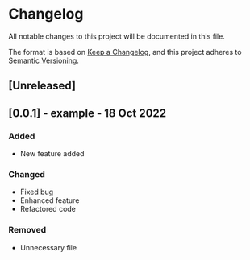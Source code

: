 # Changelog

All notable changes to this project will be documented in this file.

The format is based on [Keep a Changelog](https://keepachangelog.com/en/1.0.0/), and this project adheres
to [Semantic Versioning](https://semver.org/spec/v2.0.0.html).

## [Unreleased]

<!-- Safe to delete, just as example -->

## [0.0.1] - example - 18 Oct 2022

### Added

- New feature added

### Changed

- Fixed bug
- Enhanced feature
- Refactored code

### Removed

- Unnecessary file
